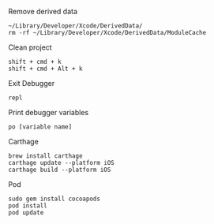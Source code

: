 Remove derived data
```
~/Library/Developer/Xcode/DerivedData/
rm -rf ~/Library/Developer/Xcode/DerivedData/ModuleCache
```

Clean project
```
shift + cmd + k
shift + cmd + Alt + k 
```

Exit Debugger
```
repl
```

Print debugger variables
```
po [variable name]
```

Carthage
```
brew install carthage
carthage update --platform iOS
carthage build --platform iOS
```

Pod
```
sudo gem install cocoapods
pod install
pod update
```
